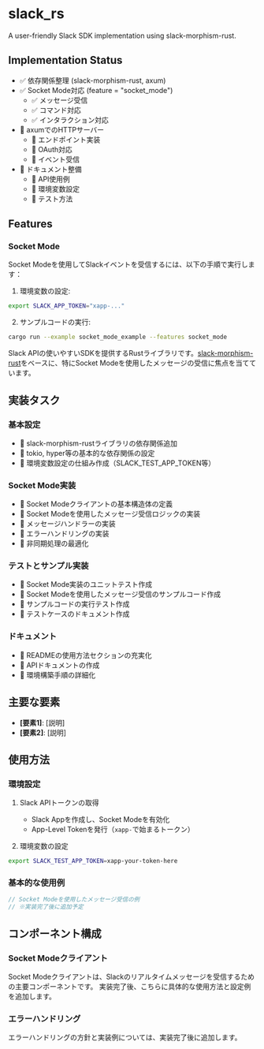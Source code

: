 # slack_rs

A user-friendly Slack SDK implementation using slack-morphism-rust.

## Implementation Status

- :white_check_mark: 依存関係整理 (slack-morphism-rust, axum)
- :white_check_mark: Socket Mode対応 (feature = "socket_mode")
  - :white_check_mark: メッセージ受信
  - :white_check_mark: コマンド対応
  - :white_check_mark: インタラクション対応
- :arrows_counterclockwise: axumでのHTTPサーバー
  - :memo: エンドポイント実装
  - :memo: OAuth対応
  - :memo: イベント受信
- :memo: ドキュメント整備
  - :memo: API使用例
  - :memo: 環境変数設定
  - :memo: テスト方法

## Features

### Socket Mode

Socket Modeを使用してSlackイベントを受信するには、以下の手順で実行します：

1. 環境変数の設定:
```bash
export SLACK_APP_TOKEN="xapp-..."
```

2. サンプルコードの実行:
```bash
cargo run --example socket_mode_example --features socket_mode
```

Slack APIの使いやすいSDKを提供するRustライブラリです。[slack-morphism-rust](https://github.com/abdolence/slack-morphism-rust)をベースに、特にSocket Modeを使用したメッセージの受信に焦点を当てています。

## 実装タスク

### 基本設定
- :memo: slack-morphism-rustライブラリの依存関係追加
- :memo: tokio, hyper等の基本的な依存関係の設定
- :memo: 環境変数設定の仕組み作成（SLACK_TEST_APP_TOKEN等）

### Socket Mode実装
- :memo: Socket Modeクライアントの基本構造体の定義
- :memo: Socket Modeを使用したメッセージ受信ロジックの実装
- :memo: メッセージハンドラーの実装
- :memo: エラーハンドリングの実装
- :memo: 非同期処理の最適化

### テストとサンプル実装
- :memo: Socket Mode実装のユニットテスト作成
- :memo: Socket Modeを使用したメッセージ受信のサンプルコード作成
- :memo: サンプルコードの実行テスト作成
- :memo: テストケースのドキュメント作成

### ドキュメント
- :memo: READMEの使用方法セクションの充実化
- :memo: APIドキュメントの作成
- :memo: 環境構築手順の詳細化

## 主要な要素

- **[要素1]**: [説明]
- **[要素2]**: [説明]

## 使用方法

### 環境設定

1. Slack APIトークンの取得
   - Slack Appを作成し、Socket Modeを有効化
   - App-Level Tokenを発行（`xapp-`で始まるトークン）

2. 環境変数の設定
```bash
export SLACK_TEST_APP_TOKEN=xapp-your-token-here
```

### 基本的な使用例

```rust
// Socket Modeを使用したメッセージ受信の例
// ※実装完了後に追加予定
```

## コンポーネント構成

### Socket Modeクライアント

Socket Modeクライアントは、Slackのリアルタイムメッセージを受信するための主要コンポーネントです。
実装完了後、こちらに具体的な使用方法と設定例を追加します。

### エラーハンドリング

エラーハンドリングの方針と実装例については、実装完了後に追加します。
